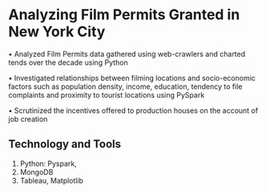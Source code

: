 # Analyzing Film Permits Granted in New York City

• Analyzed Film Permits data gathered using web-crawlers and charted tends over the decade using Python

• Investigated relationships between filming locations and socio-economic factors such as population density, income, education, tendency to file complaints and proximity to tourist locations using PySpark

• Scrutinized the incentives offered to production houses on the account of job creation


## Technology and Tools

1. Python: Pyspark, 
2. MongoDB
3. Tableau, Matplotlib
